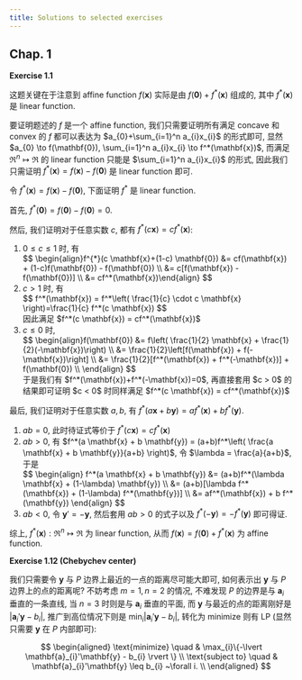 ```yaml
---
title: Solutions to selected exercises
---
```


## Chap. 1

**Exercise 1.1**

这题关键在于注意到 affine function $f(\mathbf{x})$ 实际是由 $f(\mathbf{0})+f^*(\mathbf{x})$ 组成的, 其中 $f^*(\mathbf{x})$ 是 linear function.

要证明题述的 $f$ 是一个 affine function, 我们只需要证明所有满足 concave 和 convex 的 $f$ 都可以表达为 $a_{0}+\sum_{i=1}^n a_{i}x_{i}$ 的形式即可, 显然 $a_{0} \to f(\mathbf{0}), \sum_{i=1}^n a_{i}x_{i} \to f^*(\mathbf{x})$, 而满足 $\mathfrak{R}^n \mapsto \mathfrak{R}$ 的 linear function 只能是 $\sum_{i=1}^n a_{i}x_{i}$ 的形式, 因此我们只需证明 $f^*(\mathbf{x})=f(\mathbf{x})-f(\mathbf{0})$ 是 linear function 即可.

令 $f^*(\mathbf{x})=f(\mathbf{x})-f(\mathbf{0})$, 下面证明 $f^*$ 是 linear function.

首先, $f^*(\mathbf{0})=f(\mathbf{0})-f(\mathbf{0})=0$.

然后, 我们证明对于任意实数 $c$, 都有 $f^*(c \mathbf{x})=cf^*(\mathbf{x})$:

1. $0 \leq c \leq 1$ 时, 有
   <div>
   $$ \begin{align}f^{*}(c \mathbf{x}+(1-c) \mathbf{0}) &= cf(\mathbf{x}) + (1-c)f(\mathbf{0}) - f(\mathbf{0}) \\ &= c[f(\mathbf{x}) - f(\mathbf{0})] \\ &= cf^*(\mathbf{x})\end{align} $$
   </div>
2. $c>1$ 时, 有
   <div>
   $$ f^*(\mathbf{x}) = f^*\left( \frac{1}{c} \cdot c \mathbf{x} \right)=\frac{1}{c} f^*(c \mathbf{x}) $$
   </div>
   因此满足 $f^*(c \mathbf{x}) = cf^*(\mathbf{x})$
3. $c \le 0$ 时,
   <div>
   $$ \begin{align}f(\mathbf{0}) &= f\left( \frac{1}{2} \mathbf{x} + \frac{1}{2}(-\mathbf{x})\right) \\ &= \frac{1}{2}\left[f(\mathbf{x}) + f(-\mathbf{x})\right] \\ &= \frac{1}{2}[f^*(\mathbf{x}) + f^*(-\mathbf{x})] + f(\mathbf{0}) \\ \end{align} $$
   </div>
   于是我们有 $f^*(\mathbf{x})+f^*(-\mathbf{x})=0$, 再直接套用 $c > 0$ 的结果即可证明 $c < 0$ 时同样满足 $f^*(c \mathbf{x}) = cf^*(\mathbf{x})$

最后, 我们证明对于任意实数 $a, b$, 有 $f^*(a\mathbf{x} + b\mathbf{y}) = af^*(\mathbf{x}) + bf^*(\mathbf{y})$.

1. $ab = 0$, 此时待证式等价于 $f^*(c \mathbf{x})=cf^*(\mathbf{x})$
2. $ab>0$, 有 $f^*(a \mathbf{x} + b \mathbf{y}) = (a+b)f^*\left( \frac{a \mathbf{x} + b \mathbf{y}}{a+b} \right)$, 令 $\lambda = \frac{a}{a+b}$, 于是
   <div>
   $$
   \begin{align}
   f^*(a \mathbf{x} + b \mathbf{y}) &= (a+b)f^*(\lambda \mathbf{x} + (1-\lambda) \mathbf{y}) \\
   &= (a+b)[\lambda f^*(\mathbf{x}) + (1-\lambda) f^*(\mathbf{y})] \\
   &= af^*(\mathbf{x}) + b f^*(\mathbf{y})
   \end{align}
   $$
   </div>
3. $ab < 0$, 令 $\mathbf{y}' = -\mathbf{y}$, 然后套用 $ab > 0$ 的式子以及 $f^*(-\mathbf{y}) = -f^*(\mathbf{y})$ 即可得证.

综上, $f^*(\mathbf{x}): \mathfrak{R}^n \mapsto \mathfrak{R}$ 为 linear function, 从而 $f(\mathbf{x}) = f(\mathbf{0}) + f^*(\mathbf{x})$ 为 affine function.

**Exercise 1.12 (Chebychev center)**

我们只需要令 $\mathbf{y}$ 与 $P$ 边界上最近的一点的距离尽可能大即可, 如何表示出 $\mathbf{y}$ 与 $P$ 边界上的点的距离呢? 不妨考虑 $m=1, n=2$ 的情况, 不难发现 $P$ 的边界是与 $\mathbf{a}_{i}$ 垂直的一条直线, 当 $n=3$ 时则是与 $\mathbf{a}_{i}$ 垂直的平面, 而 $\mathbf{y}$ 与最近的点的距离刚好是 $|\mathbf{a}_{i}' \mathbf{y} - b_{i}|$, 推广到高位情况下则是 $\min_{i}|\mathbf{a}_{i}'\mathbf{y}-b_{i}|$, 转化为 minimize 则有 LP (显然只需要 $\mathbf{y}$ 在 $P$ 内部即可):

$$
\begin{aligned}
\text{minimize} \quad & \max_{i}\{-\lvert \mathbf{a}_{i}'\mathbf{y} - b_{i} \rvert \} \\
\text{subject to} \quad & \mathbf{a}_{i}'\mathbf{y} \leq b_{i} ~\forall i. \\
\end{aligned}
$$
